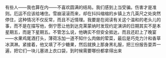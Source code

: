 
有些人——我也算在内——不喜欢圆满的结局。我们感到上当受骗。伤害才是准则。厄运不应该给堵住。雪崩滚滚而来，却在抖抖缩缩的乡镇上方几英尺之处突然停住，这种情况不仅反常，而且不近情理。我要是在阅读有关这个温和的老头儿的事，而不是在描写他，倒宁愿让他到达克莱蒙纳时发现约定演讲的日期其实不是本星期五，而是下星期五。不管怎么说，他确实不但安全抵达，而且还赶上了晚宴——水果鸡尾酒打头，薄荷冻加一道不知什么肉做的荤菜，最后是巧克力汁和香草冰淇淋。紧接着，他又填了不少糖果，然后就换上那身黑礼服，把三份报告耍弄一遍，把它们一块儿塞进上衣口袋，到时候需要哪份都拿得出来